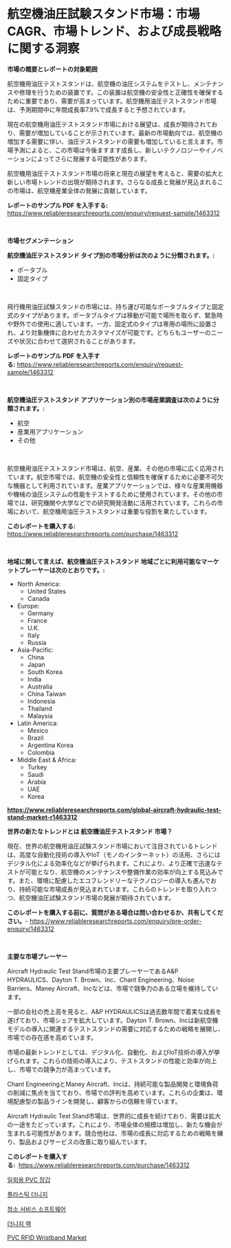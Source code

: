 <p><h1>航空機油圧試験スタンド市場：市場CAGR、市場トレンド、および成長戦略に関する洞察</h1></p><p><strong>市場の概要とレポートの対象範囲</strong></p>
<p><p>航空機用油圧テストスタンドは、航空機の油圧システムをテストし、メンテナンスや修理を行うための装置です。この装置は航空機の安全性と正確性を確保するために重要であり、需要が高まっています。航空機用油圧テストスタンド市場は、予測期間中に年間成長率7.9%で成長すると予想されています。</p><p>現在の航空機用油圧テストスタンド市場における展望は、成長が期待されており、需要が増加していることが示されています。最新の市場動向では、航空機の増加する需要に伴い、油圧テストスタンドの需要も増加していると言えます。市場予測によると、この市場は今後ますます成長し、新しいテクノロジーやイノベーションによってさらに発展する可能性があります。</p><p>航空機用油圧テストスタンド市場の将来と現在の展望を考えると、需要の拡大と新しい市場トレンドの出現が期待されます。さらなる成長と発展が見込まれるこの市場は、航空機産業全体の発展に貢献しています。</p></p>
<p><strong>レポートのサンプル PDF を入手する:</strong> <a href="https://www.reliableresearchreports.com/enquiry/request-sample/1463312">https://www.reliableresearchreports.com/enquiry/request-sample/1463312</a></p>
<p>&nbsp;</p>
<p><strong>市場セグメンテーション</strong></p>
<p><strong>航空機油圧テストスタンド タイプ別の市場分析は次のように分類されます。:</strong></p>
<p><ul><li>ポータブル</li><li>固定タイプ</li></ul></p>
<p>&nbsp;</p>
<p><p>飛行機用油圧試験スタンドの市場には、持ち運び可能なポータブルタイプと固定式のタイプがあります。ポータブルタイプは移動が可能で場所を取らず、緊急時や野外での使用に適しています。一方、固定式のタイプは専用の場所に設置され、より対象機体に合わせたカスタマイズが可能です。どちらもユーザーのニーズや状況に合わせて選択されることがあります。</p></p>
<p><strong>レポートのサンプル PDF を入手する:</strong>&nbsp;<a href="https://www.reliableresearchreports.com/enquiry/request-sample/1463312">https://www.reliableresearchreports.com/enquiry/request-sample/1463312</a></p>
<p>&nbsp;</p>
<p><strong> 航空機油圧テストスタンド アプリケーション別の市場産業調査は次のように分類されます。:</strong></p>
<p><ul><li>航空</li><li>産業用アプリケーション</li><li>その他</li></ul></p>
<p>&nbsp;</p>
<p><p>航空機用油圧テストスタンド市場は、航空、産業、その他の市場に広く応用されています。航空市場では、航空機の安全性と信頼性を確保するために必要不可欠な機器として利用されています。産業アプリケーションでは、様々な産業用機器や機械の油圧システムの性能をテストするために使用されています。その他の市場では、研究機関や大学などでの研究開発活動に活用されています。これらの市場において、航空機用油圧テストスタンドは重要な役割を果たしています。</p></p>
<p><strong>このレポートを購入する:</strong>&nbsp; <a href="https://www.reliableresearchreports.com/purchase/1463312">https://www.reliableresearchreports.com/purchase/1463312</a></p>
<p>&nbsp;</p>
<p><strong>地域に関して言えば、航空機油圧テストスタンド 地域ごとに利用可能なマーケットプレーヤーは次のとおりです。:</strong></p>
<p><ul>
    <li>
        North America:
        <ul>
            <li>United States</li>
            <li>Canada</li>
        </ul>
    </li>
    <li>
        Europe:
        <ul>
            <li>Germany</li>
            <li>France</li>
            <li>U.K.</li>
            <li>Italy</li>
            <li>Russia</li>
        </ul>
    </li>
    <li>
        Asia-Pacific:
        <ul>
            <li>China</li>
            <li>Japan</li>
            <li>South Korea</li>
            <li>India</li>
            <li>Australia</li>
            <li>China Taiwan</li>
            <li>Indonesia</li>
            <li>Thailand</li>
            <li>Malaysia</li>
        </ul>
    </li>
    <li>
        Latin America:
        <ul>
            <li>Mexico</li>
            <li>Brazil</li>
            <li>Argentina Korea</li>
            <li>Colombia</li>
        </ul>
    </li>
    <li>
        Middle East & Africa:
        <ul>
            <li>Turkey</li>
            <li>Saudi</li>
            <li>Arabia</li>
            <li>UAE</li>
            <li>Korea</li>
        </ul>
    </li>
    </ul></p>
<p><strong><a href="https://www.reliableresearchreports.com/global-aircraft-hydraulic-test-stand-market-r1463312">https://www.reliableresearchreports.com/global-aircraft-hydraulic-test-stand-market-r1463312</a></strong>&nbsp;</p>
<p><strong>世界の新たなトレンドとは 航空機油圧テストスタンド 市場？</strong></p>
<p><p>現在、世界の航空機用油圧試験スタンド市場において注目されているトレンドは、高度な自動化技術の導入やIoT（モノのインターネット）の活用、さらにはデジタル化による効率化などが挙げられます。これにより、より正確で迅速なテストが可能となり、航空機のメンテナンスや整備作業の効率が向上する見込みです。また、環境に配慮したエコフレンドリーなテクノロジーの導入も進んでおり、持続可能な市場成長が見込まれています。これらのトレンドを取り入れつつ、航空機油圧試験スタンド市場の発展が期待されています。</p></p>
<p><strong>このレポートを購入する前に、質問がある場合は問い合わせるか、共有してください。</strong>- <a href="https://www.reliableresearchreports.com/enquiry/pre-order-enquiry/1463312">https://www.reliableresearchreports.com/enquiry/pre-order-enquiry/1463312</a></p>
<p>&nbsp;</p>
<p><strong>主要な市場プレーヤー</strong></p>
<p><p>Aircraft Hydraulic Test Stand市場の主要プレーヤーであるA&P HYDRAULICS、Dayton T. Brown、Inc、Chant Engineering、Noise Barriers、Maney Aircraft、Incなどは、市場で競争力のある立場を維持しています。 </p><p>一部の会社の売上高を見ると、A&P HYDRAULICSは過去数年間で着実な成長を遂げており、市場シェアを拡大しています。Dayton T. Brown、Incは新航空機モデルの導入に関連するテストスタンドの需要に対応するための戦略を展開し、市場での存在感を高めています。 </p><p>市場の最新トレンドとしては、デジタル化、自動化、およびIoT技術の導入が挙げられます。これらの技術の導入により、テストスタンドの性能と効率が向上し、市場での競争力が高まっています。</p><p>Chant EngineeringとManey Aircraft、Incは、持続可能な製品開発と環境負荷の削減に焦点を当てており、市場での評判を高めています。これらの企業は、環境配慮型の製品ラインを開発し、顧客からの信頼を得ています。</p><p>Aircraft Hydraulic Test Stand市場は、世界的に成長を続けており、需要は拡大の一途をたどっています。これにより、市場全体の規模は増加し、新たな機会が生まれる可能性があります。競合他社は、市場の成長に対応するための戦略を練り、製品およびサービスの改善に取り組んでいます。</p></p>
<p><strong>このレポートを購入する:</strong>&nbsp;&nbsp;<a href="https://www.reliableresearchreports.com/purchase/1463312">https://www.reliableresearchreports.com/purchase/1463312</a></p>
<p><p><a href="https://medium.com/@emmamoy1/%EC%9D%BC%ED%9A%8C%EC%9A%A9-pvc-%EC%9E%A5%EA%B0%91-%EC%8B%9C%EC%9E%A5-%EC%84%B1%EA%B3%B5%EC%A0%81%EC%9D%B8-%EB%B9%84%EC%A6%88%EB%8B%88%EC%8A%A4-%EC%A0%84%EB%9E%B5%EC%9D%98-%ED%95%B5%EC%8B%AC-2031%EB%85%84%EA%B9%8C%EC%A7%80-%EC%98%88%EC%B8%A1-89efec80ca90">일회용 PVC 장갑</a></p><p><a href="https://github.com/sammyUltyylrich9067856/Market-Research-Report-List-1/blob/main/271165428373.md">플라스틱 더니지</a></p><p><a href="https://medium.com/@brisamorar2023/2024%EB%85%84%EB%B6%80%ED%84%B0-2031%EB%85%84%EA%B9%8C%EC%A7%80-%EC%98%88%EC%B8%A1%EB%90%9C-%EC%B2%AD%EC%86%8C-%EC%84%9C%EB%B9%84%EC%8A%A4-%EC%86%8C%ED%94%84%ED%8A%B8%EC%9B%A8%EC%96%B4-%EC%8B%9C%EC%9E%A5-%EB%8F%99%ED%96%A5-%EB%B0%8F-%EC%8B%9C%EC%9E%A5-%EB%B6%84%EC%84%9D-d6214bfa70d1">청소 서비스 소프트웨어</a></p><p><a href="https://github.com/Elenrrera7685/Market-Research-Report-List-1/blob/main/985133328372.md">더니지 랙</a></p><p><a href="https://www.linkedin.com/pulse/pvc-rfid-wristbandnbspmarket-focuses-market-share-size-projected-dknwe?trackingId=XW%2BzWbqS%2Felor1S15NjFWg%3D%3D">PVC RFID Wristband Market</a></p></p>